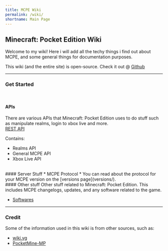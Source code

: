 ```yaml
---
title: MCPE Wiki
permalink: /wiki/
shortname: Main Page
---
```

## Minecraft: Pocket Edition Wiki
Welcome to my wiki! Here i will add all the techy things i find out about MCPE, and some general things for documentation purposes.
  
This wiki (and the entire site) is open-source. Check it out @ [Github](https://github.com/TheDiamondYT1/pe.thediamondyt.tk)

---

### Get Started
<br>
  
#### APIs
There are various APIs that Minecraft: Pocket Edition uses to do stuff such as manipulate realms, login to xbox live and more. 
<br>
[REST API](api/)  

Contains:  
  * Realms API  
  * General MCPE API  
  * Xbox Live API  

<br>
#### Server Stuff
* MCPE Protocol
  * You can read about the protocol for your MCPE version on the [versions page](versions/).  

<br>
#### Other stuff
Other stuff related to Minecraft: Pocket Edition. This includes MCPE changelogs, updates, and any software related to the game. 
  
* [Softwares](software/)  

---
  
### Credit
Some of the information used in this wiki is from other sources, such as:  
  
* [wiki.vg](http://wiki.vg/Pocket_Minecraft_Protocol)  
* [PocketMine-MP](https://github.com/pmmp/PocketMine-MP)

